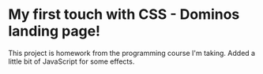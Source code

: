 # My first touch with CSS - Dominos landing page!
This project is homework from the programming course I'm taking. Added a little bit of JavaScript for some effects.
